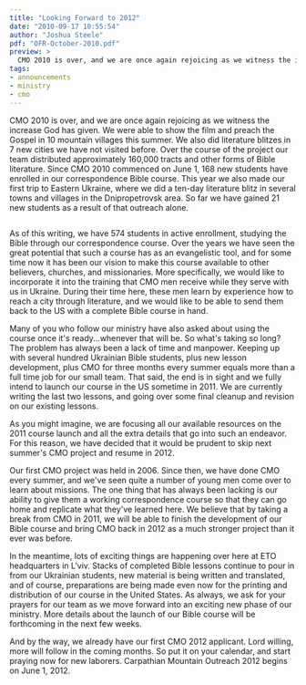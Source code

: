 ```yaml
---
title: "Looking Forward to 2012"
date: "2010-09-17 10:55:54"
author: "Joshua Steele"
pdf: "OFR-October-2010.pdf"
preview: >
  CMO 2010 is over, and we are once again rejoicing as we witness the increase God has given. We were able to show the film and preach the Gospel in 10 mountain villages this summer. We also did literature blitzes in 7 new cities we have not visited before. Over the course of the project our team distributed approximately 160,000 tracts and other forms of Bible literature.
tags:
- announcements
- ministry
- cmo
---
```


CMO 2010 is over, and we are once again rejoicing as we witness the increase God has given. We were able to show the film and preach the Gospel in 10 mountain villages this summer. We also did literature blitzes in 7 new cities we have not visited before. Over the course of the project our team distributed approximately 160,000 tracts and other forms of Bible literature. Since CMO 2010 commenced on June 1, 168 new students have enrolled in our correspondence Bible course. This year we also made our first trip to Eastern Ukraine, where we did a ten-day literature blitz in several towns and villages in the Dnipropetrovsk area. So far we have gained 21 new students as a result of that outreach alone.

<article-callout content="OFR-October-2010.pdf" :download="true" />

<a href="//d21yo20tm8bmc2.cloudfront.net/2010/09/DSC_8991a.jpg"><img class="size-medium wp-image-1071 " title="DSC_8991a" src="//d21yo20tm8bmc2.cloudfront.net/2010/09/DSC_8991a-300x199.jpg" alt="" /></a>

As of this writing, we have 574 students in active enrollment, studying the Bible through our correspondence course. Over the years we have seen the great potential that such a course has as an evangelistic tool, and for some time now it has been our vision to make this course available to other believers, churches, and missionaries. More specifically, we would like to incorporate it into the training that CMO men receive while they serve with us in Ukraine. During their time here, these men learn by experience how to reach a city through literature, and we would like to be able to send them back to the US with a complete Bible course in hand.

Many of you who follow our ministry have also asked about using the course once it's ready...whenever that will be. So what's taking so long? The problem has always been a lack of time and manpower. Keeping up with several hundred Ukrainian Bible students, plus new lesson development, plus CMO for three months every summer equals more than a full time job for our small team. That said, the end is in sight and we fully intend to launch our course in the US sometime in 2011. We are currently writing the last two lessons, and going over some final cleanup and revision on our existing lessons.

As you might imagine, we are focusing all our available resources on the 2011 course launch and all the extra details that go into such an endeavor. For this reason, we have decided that it would be prudent to skip next summer's CMO project and resume in 2012.

Our first CMO project was held in 2006. Since then, we have done CMO every summer, and we've seen quite a number of young men come over to learn about missions. The one thing that has always been lacking is our ability to give them a working correspondence course so that they can go home and replicate what they've learned here. We believe that by taking a break from CMO in 2011, we will be able to finish the development of our Bible course and bring CMO back in 2012 as a much stronger project than it ever was before.

In the meantime, lots of exciting things are happening over here at ETO headquarters in L'viv. Stacks of completed Bible lessons continue to pour in from our Ukrainian students, new material is being written and translated, and of course, preparations are being made even now for the printing and distribution of our course in the United States. As always, we ask for your prayers for our team as we move forward into an exciting new phase of our ministry. More details about the launch of our Bible course will be forthcoming in the next few weeks.

And by the way, we already have our first CMO 2012 applicant. Lord willing, more will follow in the coming months. So put it on your calendar, and start praying now for new laborers. Carpathian Mountain Outreach 2012 begins on June 1, 2012.
